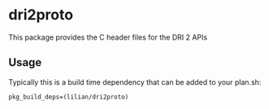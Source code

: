# dri2proto

This package provides the C header files for the DRI 2 APIs

## Usage

Typically this is a build time dependency that can be added to your
plan.sh:

    pkg_build_deps=(lilian/dri2proto)
